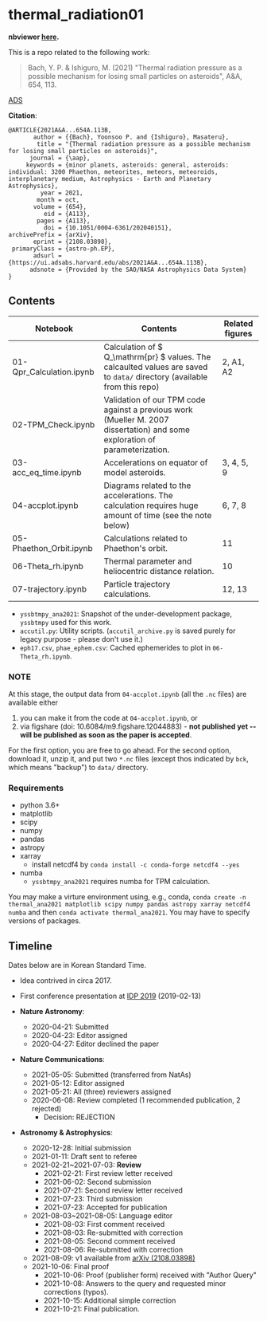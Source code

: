 # thermal_radiation01

**nbviewer [here](https://nbviewer.jupyter.org/github/ysbach/thermal_radiation01/tree/master/).**

This is a repo related to the following work:

> Bach, Y. P. & Ishiguro, M. (2021) "Thermal radiation pressure as a possible mechanism for losing small particles on asteroids", A&A, 654, 113.

[ADS](https://ui.adsabs.harvard.edu/abs/2021A%26A...654A.113B/abstract)

**Citation**:
```
@ARTICLE{2021A&A...654A.113B,
       author = {{Bach}, Yoonsoo P. and {Ishiguro}, Masateru},
        title = "{Thermal radiation pressure as a possible mechanism for losing small particles on asteroids}",
      journal = {\aap},
     keywords = {minor planets, asteroids: general, asteroids: individual: 3200 Phaethon, meteorites, meteors, meteoroids, interplanetary medium, Astrophysics - Earth and Planetary Astrophysics},
         year = 2021,
        month = oct,
       volume = {654},
          eid = {A113},
        pages = {A113},
          doi = {10.1051/0004-6361/202040151},
archivePrefix = {arXiv},
       eprint = {2108.03898},
 primaryClass = {astro-ph.EP},
       adsurl = {https://ui.adsabs.harvard.edu/abs/2021A&A...654A.113B},
      adsnote = {Provided by the SAO/NASA Astrophysics Data System}
}
```

## Contents

| Notebook                 | Contents                                                     | Related figures |
| ------------------------ | ------------------------------------------------------------ | --------------- |
| 01-Qpr_Calculation.ipynb | Calculation of $ Q_\mathrm{pr} $​ values. The calcaulted values are saved to ``data/`` directory (available from this repo) | 2, A1, A2       |
| 02-TPM_Check.ipynb       | Validation of our TPM code against a previous work (Mueller M. 2007 dissertation) and some exploration of parameterization. |                 |
| 03-acc_eq_time.ipynb     | Accelerations on equator of model asteroids.                 | 3, 4, 5, 9      |
| 04-accplot.ipynb         | Diagrams related to the accelerations. The calculation requires huge amount of time (see the note below) | 6, 7, 8         |
| 05-Phaethon_Orbit.ipynb  | Calculations related to Phaethon's orbit.                    | 11              |
| 06-Theta_rh.ipynb        | Thermal parameter and heliocentric distance relation.        | 10              |
| 07-trajectory.ipynb      | Particle trajectory calculations.                            | 12, 13          |

* ``yssbtmpy_ana2021``: Snapshot of the under-development package, ``yssbtmpy`` used for this work.
* ``accutil.py``: Utility scripts. (``accutil_archive.py`` is saved purely for legacy purpose - please don't use it.)
* ``eph17.csv``, ``phae_ephem.csv``: Cached ephemerides to plot in ``06-Theta_rh.ipynb``.



### NOTE

At this stage, the output data from ``04-accplot.ipynb`` (all the ``.nc`` files) are available either

1. you can make it from the code at ``04-accplot.ipynb``, or
2. via figshare (doi: 10.6084/m9.figshare.12044883) - **not published yet -- will be published as soon as the paper is accepted**.

For the first option, you are free to go ahead. For the second option, download it, unzip it, and put two ``*.nc`` files (except thos indicated by ``bck``, which means "backup") to ``data/`` directory.



### Requirements

* python 3.6+
* matplotlib
* scipy
* numpy
* pandas
* astropy
* xarray
  * install netcdf4 by ``conda install -c conda-forge netcdf4 --yes``
* numba
  * ``yssbtmpy_ana2021`` requires numba for TPM calculation.

You may make a virture environment using, e.g., conda, ``conda create -n thermal_ana2021 matplotlib scipy numpy pandas astropy xarray netcdf4 numba`` and then ``conda activate thermal_ana2021``. You may have to specify versions of packages.





## Timeline

Dates below are in Korean Standard Time.

* Idea contrived in circa 2017.
* First conference presentation at [IDP 2019](http://www.perc.it-chiba.ac.jp/meetings/IDP2019/Scientific_Program.html) (2019-02-13)

* **Nature Astronomy**:
  * 2020-04-21: Submitted
  * 2020-04-23: Editor assigned
  * 2020-04-27: Editor declined the paper

* **Nature Communications**:
  * 2021-05-05: Submitted (transferred from NatAs)
  * 2021-05-12: Editor assigned
  * 2021-05-21: All (three) reviewers assigned
  * 2020-06-08: Review completed (1 recommended publication, 2 rejected)
    * Decision: REJECTION

* **Astronomy & Astrophysics**:
  * 2020-12-28: Initial submission
  * 2021-01-11: Draft sent to referee
  * 2021-02-21~2021-07-03: **Review**
    * 2021-02-21: First review letter received
    * 2021-06-02: Second submission
    * 2021-07-21: Second review letter received
    * 2021-07-23: Third submission
    * 2021-07-23: Accepted for publication
  * 2021-08-03~2021-08-05: Language editor
    * 2021-08-03: First comment received
    * 2021-08-03: Re-submitted with correction
    * 2021-08-05: Second comment received
    * 2021-08-06: Re-submitted with correction
  * 2021-08-09: v1 available from [arXiv (2108.03898)](https://arxiv.org/abs/2108.03898)
  * 2021-10-06: Final proof
    * 2021-10-06: Proof (publisher form) received with "Author Query"
    * 2021-10-08: Answers to the query and requested minor corrections (typos).
    * 2021-10-15: Additional simple correction
    * 2021-10-21: Final publication.
